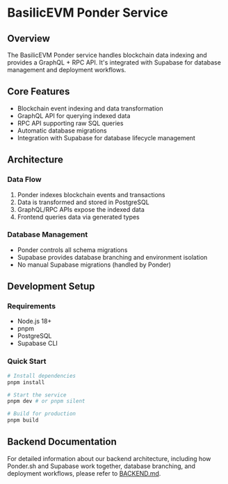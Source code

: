 # BasilicEVM Ponder Service

## Overview

The BasilicEVM Ponder service handles blockchain data indexing and provides a GraphQL + RPC API. It's integrated with Supabase for database management and deployment workflows.

## Core Features

- Blockchain event indexing and data transformation
- GraphQL API for querying indexed data
- RPC API supporting raw SQL queries
- Automatic database migrations
- Integration with Supabase for database lifecycle management

## Architecture

### Data Flow
1. Ponder indexes blockchain events and transactions
2. Data is transformed and stored in PostgreSQL
3. GraphQL/RPC APIs expose the indexed data
4. Frontend queries data via generated types

### Database Management
- Ponder controls all schema migrations
- Supabase provides database branching and environment isolation
- No manual Supabase migrations (handled by Ponder)

## Development Setup

### Requirements
- Node.js 18+
- pnpm
- PostgreSQL
- Supabase CLI

### Quick Start

```bash
# Install dependencies
pnpm install

# Start the service
pnpm dev # or pnpm silent

# Build for production
pnpm build
```

## Backend Documentation

For detailed information about our backend architecture, including how Ponder.sh and Supabase work together, database branching, and deployment workflows, please refer to [BACKEND.md](../../BACKEND.md).
